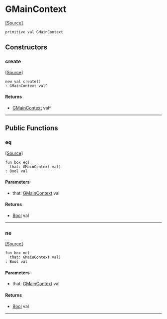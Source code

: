 # GMainContext
<span class="source-link">[[Source]](src/minimal-browser-webkit2gtk/WebKitWebView.md#L5)</span>
```pony
primitive val GMainContext
```

## Constructors

### create
<span class="source-link">[[Source]](src/minimal-browser-webkit2gtk/WebKitWebView.md#L5)</span>


```pony
new val create()
: GMainContext val^
```

#### Returns

* [GMainContext](minimal-browser-webkit2gtk-GMainContext.md) val^

---

## Public Functions

### eq
<span class="source-link">[[Source]](src/minimal-browser-webkit2gtk/WebKitWebView.md#L7)</span>


```pony
fun box eq(
  that: GMainContext val)
: Bool val
```
#### Parameters

*   that: [GMainContext](minimal-browser-webkit2gtk-GMainContext.md) val

#### Returns

* [Bool](builtin-Bool.md) val

---

### ne
<span class="source-link">[[Source]](src/minimal-browser-webkit2gtk/WebKitWebView.md#L7)</span>


```pony
fun box ne(
  that: GMainContext val)
: Bool val
```
#### Parameters

*   that: [GMainContext](minimal-browser-webkit2gtk-GMainContext.md) val

#### Returns

* [Bool](builtin-Bool.md) val

---

